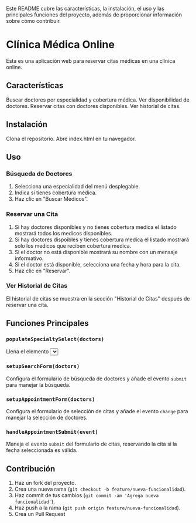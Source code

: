 Este README cubre las características, la instalación, el uso y las principales funciones del proyecto, además de proporcionar información sobre cómo contribuir.

# Clínica Médica Online
Esta es una aplicación web para reservar citas médicas en una clínica online.

## Características
Buscar doctores por especialidad y cobertura médica.
Ver disponibilidad de doctores.
Reservar citas con doctores disponibles.
Ver historial de citas.

## Instalación
Clona el repositorio.
Abre index.html en tu navegador.

## Uso

### Búsqueda de Doctores
1. Selecciona una especialidad del menú desplegable.
2. Indica si tienes cobertura médica.
3. Haz clic en "Buscar Médicos".

### Reservar una Cita
1. Si hay doctores disponibles y no tienes cobertura medica el listado mostrará todos los medicos disponibles.
2. Si hay doctores dispoibles y tienes cobertura medica el listado mostrará solo los medicos que reciben cobertura medica.
3. Si el doctor no está disponible mostrará su nombre con un mensaje informativo.
4. Si el doctor está disponible, selecciona una fecha y hora para la cita.
5. Haz clic en "Reservar".

### Ver Historial de Citas
El historial de citas se muestra en la sección "Historial de Citas" después de reservar una cita.

## Funciones Principales

### `populateSpecialtySelect(doctors)`
Llena el elemento <select> de especialidades con las especialidades disponibles ordenadas alfabéticamente.

### `setupSearchForm(doctors)`
Configura el formulario de búsqueda de doctores y añade el evento `submit` para manejar la búsqueda.

### `setupAppointmentForm(doctors)`
Configura el formulario de selección de citas y añade el evento `change` para manejar la selección de doctores.

### `handleAppointmentSubmit(event)`
Maneja el evento `submit` del formulario de citas, reservando la cita si la fecha seleccionada es válida.

## Contribución

1. Haz un fork del proyecto.
2. Crea una nueva rama (`git checkout -b feature/nueva-funcionalidad`).
3. Haz commit de tus cambios (`git commit -am 'Agrega nueva funcionalidad'`).
4. Haz push a la rama (`git push origin feature/nueva-funcionalidad`).
5. Crea un Pull Request